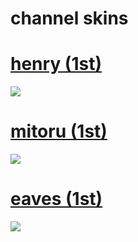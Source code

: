 # channel skins

# [henry (1st)](https://github.com/woot-1/channelskins/blob/main/-%20henry%203mod.osk)
[![](https://i.gyazo.com/2e4d8b4c86180a96f475970ee09f3d0e.png)](https://github.com/woot-1/channelskins/blob/main/-%20henry%203mod.osk)

# [mitoru (1st)](https://github.com/woot-1/channelskins/blob/main/Aristia(Edit)%2Btrail.osk)
[![](https://i.gyazo.com/ae2fb4f9423aef4d74827681e1a80cde.png)](https://github.com/woot-1/channelskins/blob/main/Aristia(Edit)%2Btrail.osk)

# [eaves (1st)](https://github.com/woot-1/channelskins/blob/main/Aristia(Edit%20(Mistya)).osk)
[![](https://i.gyazo.com/f130f041d6dd61186bd4cc66ad28c61e.png)](https://github.com/woot-1/channelskins/blob/main/Aristia(Edit%20(Mistya)).osk)
